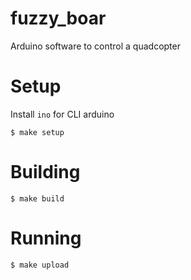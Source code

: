 fuzzy_boar
==========

Arduino software to control a quadcopter

Setup
=====

Install `ino` for CLI arduino

`$ make setup`

Building
========

`$ make build`

Running
=======
`$ make upload`
